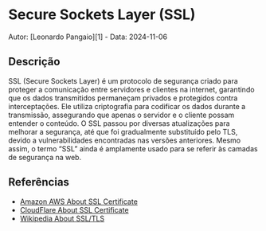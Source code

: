 # Secure Sockets Layer (SSL)

Autor: [Leonardo Pangaio][1] - Data: 2024-11-06

## Descrição

SSL (Secure Sockets Layer) é um protocolo de segurança criado para proteger a comunicação entre servidores e clientes na internet, garantindo que os dados transmitidos permaneçam privados e protegidos contra interceptações. Ele utiliza criptografia para codificar os dados durante a transmissão, assegurando que apenas o servidor e o cliente possam entender o conteúdo. O SSL passou por diversas atualizações para melhorar a segurança, até que foi gradualmente substituído pelo TLS, devido a vulnerabilidades encontradas nas versões anteriores. Mesmo assim, o termo “SSL” ainda é amplamente usado para se referir às camadas de segurança na web.

## Referências

- [Amazon AWS About SSL Certificate](https://aws.amazon.com/pt/what-is/ssl-certificate/)
- [CloudFlare About SSL Certificate](https://www.cloudflare.com/pt-br/learning/ssl/what-is-ssl/)
- [Wikipedia About SSL/TLS](https://en.wikipedia.org/wiki/Transport_Layer_Security)
